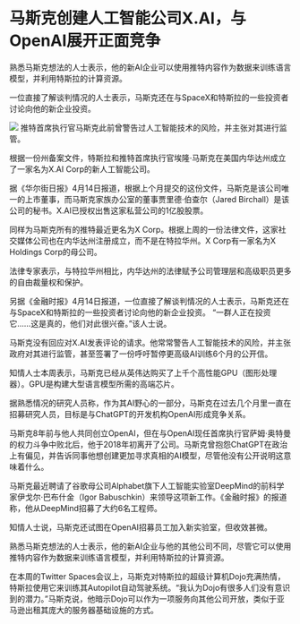 # 马斯克创建人工智能公司X.AI，与OpenAI展开正面竞争

熟悉马斯克想法的人士表示，他的新AI企业可以使用推特内容作为数据来训练语言模型，并利用特斯拉的计算资源。

一位直接了解谈判情况的人士表示，马斯克还在与SpaceX和特斯拉的一些投资者讨论向他的新企业投资。

![](https://inews.gtimg.com/newsapp_bt/0/15777514302/1000)
推特首席执行官马斯克此前曾警告过人工智能技术的风险，并主张对其进行监管。

根据一份州备案文件，特斯拉和推特首席执行官埃隆·马斯克在美国内华达州成立了一家名为X.AI Corp的新人工智能公司。

据《华尔街日报》4月14日报道，根据上个月提交的这份文件，马斯克是该公司唯一的上市董事，而马斯克家族办公室的董事贾里德·伯查尔（Jared
Birchall）是该公司的秘书。X.AI已授权出售这家私营公司的1亿股股票。

同样为马斯克所有的推特最近更名为X Corp。根据上周的一份法律文件，这家社交媒体公司也在内华达州注册成立，而不是在特拉华州。X Corp有一家名为X
Holdings Corp的母公司。

法律专家表示，与特拉华州相比，内华达州的法律赋予公司管理层和高级职员更多的自由裁量权和保护。

另据《金融时报》4月14日报道，一位直接了解谈判情况的人士表示，马斯克还在与SpaceX和特斯拉的一些投资者讨论向他的新企业投资。
“一群人正在投资它……这是真的，他们对此很兴奋。”该人士说。

马斯克没有回应对X.AI发表评论的请求。他常常警告人工智能技术的风险，并主张政府对其进行监管，甚至签署了一份呼吁暂停更高级AI训练6个月的公开信。

知情人士本周表示，马斯克已经从英伟达购买了上千个高性能GPU（图形处理器）。GPU是构建大型语言模型所需的高端芯片。

据熟悉情况的研究人员称，作为其AI野心的一部分，马斯克在过去几个月里一直在招募研究人员，目标是与ChatGPT的开发机构OpenAI形成竞争关系。

马斯克8年前与他人共同创立OpenAI，但在与OpenAI现任首席执行官萨姆·奥特曼的权力斗争中败北后，他于2018年初离开了公司。马斯克曾抱怨ChatGPT在政治上有偏见，并告诉同事他想创建更加寻求真相的AI模型，尽管他没有公开说明这意味着什么。

马斯克最近聘请了谷歌母公司Alphabet旗下人工智能实验室DeepMind的前科学家伊戈尔·巴布什金（Igor
Babuschkin）来领导这项新工作。《金融时报》的报道称，他从DeepMind招募了大约6名工程师。

知情人士说，马斯克还试图在OpenAI招募员工加入新实验室，但收效甚微。

熟悉马斯克想法的人士表示，他的新AI企业与他的其他公司不同，尽管它可以使用推特内容作为数据来训练语言模型，并利用特斯拉的计算资源。

在本周的Twitter
Spaces会议上，马斯克对特斯拉的超级计算机Dojo充满热情，特斯拉使用它来训练其Autopilot自动驾驶系统。“我认为Dojo有很多人们没有意识到的潜力。”马斯克说，他暗示Dojo可以作为一项服务向其他公司开放，类似于亚马逊出租其庞大的服务器基础设施的方式。

